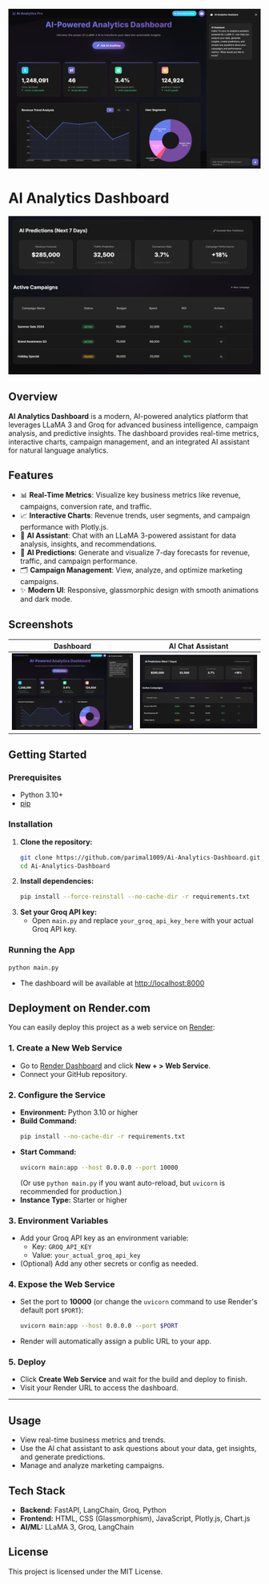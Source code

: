 ![Dashboard Screenshot](https://github.com/parimal1009/Ai-Analytics-Dashboard/blob/main/images/Screenshot%202025-07-28%20163110.png?raw=true)

# AI Analytics Dashboard

![AI Chat Screenshot](https://github.com/parimal1009/Ai-Analytics-Dashboard/blob/main/images/Screenshot%202025-07-28%20163119.png?raw=true)

## Overview

**AI Analytics Dashboard** is a modern, AI-powered analytics platform that leverages LLaMA 3 and Groq for advanced business intelligence, campaign analysis, and predictive insights. The dashboard provides real-time metrics, interactive charts, campaign management, and an integrated AI assistant for natural language analytics.

## Features

- 📊 **Real-Time Metrics**: Visualize key business metrics like revenue, campaigns, conversion rate, and traffic.
- 📈 **Interactive Charts**: Revenue trends, user segments, and campaign performance with Plotly.js.
- 🤖 **AI Assistant**: Chat with an LLaMA 3-powered assistant for data analysis, insights, and recommendations.
- 🔮 **AI Predictions**: Generate and visualize 7-day forecasts for revenue, traffic, and campaign performance.
- 🗂️ **Campaign Management**: View, analyze, and optimize marketing campaigns.
- ✨ **Modern UI**: Responsive, glassmorphic design with smooth animations and dark mode.

## Screenshots

| Dashboard | AI Chat Assistant |
|-----------|------------------|
| ![Dashboard](https://github.com/parimal1009/Ai-Analytics-Dashboard/blob/main/images/Screenshot%202025-07-28%20163110.png?raw=true) | ![AI Chat](https://github.com/parimal1009/Ai-Analytics-Dashboard/blob/main/images/Screenshot%202025-07-28%20163119.png?raw=true) |

## Getting Started

### Prerequisites
- Python 3.10+
- [pip](https://pip.pypa.io/en/stable/)

### Installation
1. **Clone the repository:**
   ```bash
   git clone https://github.com/parimal1009/Ai-Analytics-Dashboard.git
   cd Ai-Analytics-Dashboard
   ```
2. **Install dependencies:**
   ```bash
   pip install --force-reinstall --no-cache-dir -r requirements.txt
   ```
3. **Set your Groq API key:**
   - Open `main.py` and replace `your_groq_api_key_here` with your actual Groq API key.

### Running the App
```bash
python main.py
```
- The dashboard will be available at [http://localhost:8000](http://localhost:8000)

## Deployment on Render.com

You can easily deploy this project as a web service on [Render](https://render.com/):

### 1. Create a New Web Service
- Go to [Render Dashboard](https://dashboard.render.com/) and click **New + > Web Service**.
- Connect your GitHub repository.

### 2. Configure the Service
- **Environment:** Python 3.10 or higher
- **Build Command:**
  ```sh
  pip install --no-cache-dir -r requirements.txt
  ```
- **Start Command:**
  ```sh
  uvicorn main:app --host 0.0.0.0 --port 10000
  ```
  (Or use `python main.py` if you want auto-reload, but `uvicorn` is recommended for production.)
- **Instance Type:** Starter or higher

### 3. Environment Variables
- Add your Groq API key as an environment variable:
  - Key: `GROQ_API_KEY`
  - Value: `your_actual_groq_api_key`
- (Optional) Add any other secrets or config as needed.

### 4. Expose the Web Service
- Set the port to **10000** (or change the `uvicorn` command to use Render's default port `$PORT`):
  ```sh
  uvicorn main:app --host 0.0.0.0 --port $PORT
  ```
- Render will automatically assign a public URL to your app.

### 5. Deploy
- Click **Create Web Service** and wait for the build and deploy to finish.
- Visit your Render URL to access the dashboard.

---

## Usage
- View real-time business metrics and trends.
- Use the AI chat assistant to ask questions about your data, get insights, and generate predictions.
- Manage and analyze marketing campaigns.

## Tech Stack
- **Backend:** FastAPI, LangChain, Groq, Python
- **Frontend:** HTML, CSS (Glassmorphism), JavaScript, Plotly.js, Chart.js
- **AI/ML:** LLaMA 3, Groq, LangChain

## License
This project is licensed under the MIT License.
